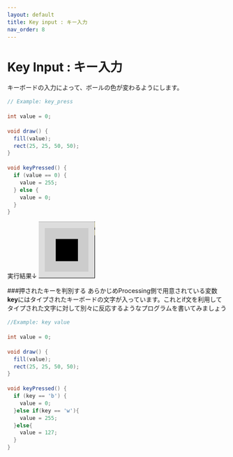 ```yaml
---
layout: default
title: Key input : キー入力
nav_order: 8
---
```


# Key Input : キー入力
キーボードの入力によって、ボールの色が変わるようにします。
```java
// Example: key_press

int value = 0;

void draw() {
  fill(value);
  rect(25, 25, 50, 50);
}

void keyPressed() {
  if (value == 0) {
    value = 255;
  } else {
    value = 0;
  }
}
```
実行結果↓
![](/assets/key_input.png)

###押されたキーを判別する
あらかじめProcessing側で用意されている変数**key**にはタイプされたキーボードの文字が入っています。これとif文を利用してタイプされた文字に対して別々に反応するようなプログラムを書いてみましょう

```java
//Example: key value

int value = 0;

void draw() {
  fill(value);
  rect(25, 25, 50, 50);
}

void keyPressed() {
  if (key == 'b') {
    value = 0;
  }else if(key == 'w'){
    value = 255;
  }else{
    value = 127;
  }
}
```
